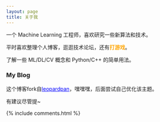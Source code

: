 ```yaml
---
layout: page
title: 关于我 
---
```


一个 Machine Learning 工程师，喜欢研究一些新算法和技术。
<p>
平时喜欢整理个人博客，逛逛技术论坛，还有<strong style="color:orange">打游戏</strong>。
<p>
了解一些 ML/DL/CV 概念和 Python/C++ 的简单用法。

<p>

<h3> My Blog </h3>  

<p>

这个博客fork自<a href="https://github.com/leopardpan/leopardpan.github.io" target="_blank" title="主题来源"  style="color:blue">leopardpan</a>，嘿嘿嘿，后面尝试自己优化该主题。

<p>

<p>

有建议尽管提~ 


<p> 

<p> 


{% include comments.html %}

